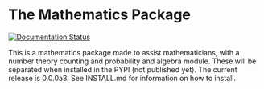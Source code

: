 # The Mathematics Package
[![Documentation Status](https://readthedocs.org/projects/mathematics-package/badge/?version=latest)](https://mathematics-package.readthedocs.io/en/latest/?badge=latest)

This is a mathematics package made to assist mathematicians, with a number theory counting and probability and algebra 
module. These will be separated
 when installed in the PYPI (not published yet). The current release is 0.0.0a3. See INSTALL.md for information on how to
install. 
